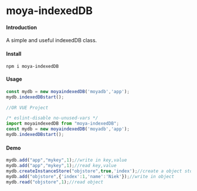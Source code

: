 # moya-indexedDB

#### Introduction

A simple and useful indexedDB class.

#### Install

```
npm i moya-indexedDB
```

#### Usage

```js
const mydb = new moyaindexedDB('moyadb','app');
mydb.indexedDBstart();

//OR VUE Project

/* eslint-disable no-unused-vars */
import moyaindexedDB from "moya-indexedDB";
const mydb = new moyaindexedDB('moyadb','app');
mydb.indexedDBstart();
```

#### Demo

```js
mydb.add("app","mykey",1);//write in key,value
mydb.add("app","mykey",1);//read key,value
mydb.createInstanceStore("objstore",true,'index');//create a object store
mydb.add("objstore",{'index':1,'name':'Niek'});//write in object
mydb.read("objstore",1);//read object
```

